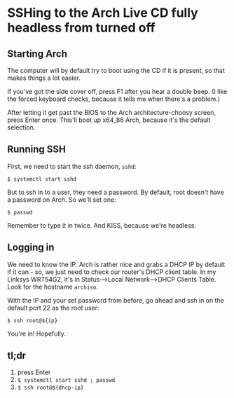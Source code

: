 SSHing to the Arch Live CD fully headless from turned off
=========================================================

Starting Arch
-------------

The computer will by default try to boot using the CD if it is present, so that
makes things a lot easier.

If you've got the side cover off, press F1 after you hear a double beep. (I
like the forced keyboard checks, because it tells me when there's a problem.)

After letting it get past the BIOS to the Arch architecture-choosy screen,
press Enter once. This'll boot up x64_86 Arch, because it's the default
selection.


Running SSH
-----------

First, we need to start the ssh daemon, `sshd`:

    $ systemctl start sshd

But to ssh in to a user, they need a password. By default, root doesn't have a
password on Arch. So we'll set one:

    $ passwd

Remember to type it in twice. And KISS, because we're headless.


Logging in
----------

We need to know the IP. Arch is rather nice and grabs a DHCP IP by default if
it can - so, we just need to check our router's DHCP client table. In my
Linksys WRT54G2, it's in Status-->Local Network-->DHCP Clients Table. Look for
the hostname `archiso`.

With the IP and your set password from before, go ahead and ssh in on the
default port 22 as the root user:

    $ ssh root@${ip}

You're in! Hopefully.


tl;dr
-----

  1. press Enter
  2. `$ systemctl start sshd ; passwd`
  3. `$ ssh root@${dhcp-ip}`
